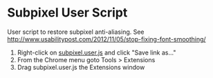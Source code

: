 Subpixel User Script
========

User script to restore subpixel anti-aliasing. See http://www.usabilitypost.com/2012/11/05/stop-fixing-font-smoothing/

1. Right-click on [subpixel.user.js](https://raw.github.com/tuxracer/subpixel/master/subpixel.user.js) and click "Save link as..."
2. From the Chrome menu goto Tools > Extensions
3. Drag subpixel.user.js the Extensions window
